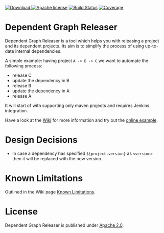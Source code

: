 [![Download](https://api.bintray.com/packages/loewenfels/oss/dep-graph-releaser/images/download.svg) ](https://bintray.com/loewenfels/oss/dep-graph-releaser/_latestVersion)
[![Apache license](https://img.shields.io/badge/license-Apache%202.0-brightgreen.svg)](http://opensource.org/licenses/Apache2.0)
[![Build Status](https://travis-ci.org/loewenfels/dep-graph-releaser.svg?tag=v0.3.2)](https://travis-ci.org/loewenfels/dep-graph-releaser/branches)
[![Coverage](https://codecov.io/github/loewenfels/dep-graph-releaser/coverage.svg?tag=v0.3.2)](https://codecov.io/github/loewenfels/dep-graph-releaser?tag=v0.3.2)

# Dependent Graph Releaser
Dependent Graph Releaser is a tool which helps you with releasing a project and its dependent projects.
Its aim is to simplify the process of using up-to-date internal dependencies.
 
A simple example: having project `A -> B -> C` we want to automate the following process:
- release C
- update the dependency in B
- release B
- update the dependency in A
- release A

It will start of with supporting only maven projects and requires Jenkins integration.

Have a look at the [Wiki](https://github.com/loewenfels/dep-graph-releaser/wiki) 
for more information and try out the [online example](https://loewenfels.github.io/dep-graph-releaser/#./release.json).
   
# Design Decisions   
- In case a dependency has specified `${project.version}` as `<version>` then it will be replaced with the new version.
   
# Known Limitations

Outlined in the Wiki page [Known Limitations](https://github.com/loewenfels/dep-graph-releaser/wiki/Known-Limitations).

# License
Dependent Graph Releaser is published under [Apache 2.0](http://opensource.org/licenses/Apache2.0). 
